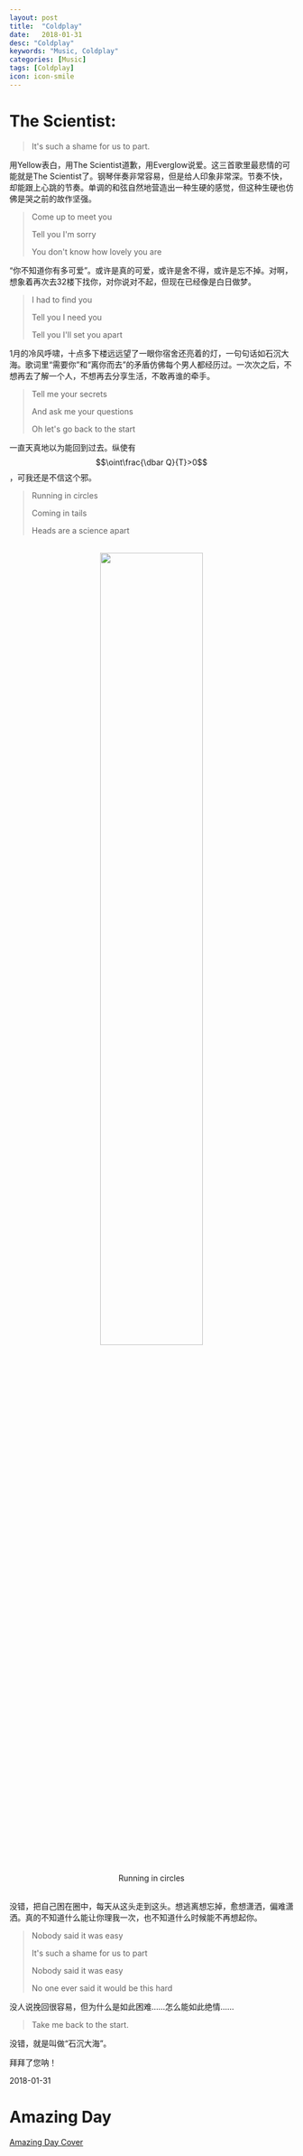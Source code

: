 ```yaml
---
layout: post
title:  "Coldplay"
date:   2018-01-31
desc: "Coldplay"
keywords: "Music, Coldplay"
categories: [Music]
tags: [Coldplay]
icon: icon-smile
---
```


# The Scientist: 

> It's such a shame for us to part.

用Yellow表白，用The Scientist道歉，用Everglow说爱。这三首歌里最悲情的可能就是The Scientist了。钢琴伴奏非常容易，但是给人印象非常深。节奏不快，却能跟上心跳的节奏。单调的和弦自然地营造出一种生硬的感觉，但这种生硬也仿佛是哭之前的故作坚强。

> Come up to meet you
>
> Tell you I'm sorry
>
> You don't know how lovely you are

“你不知道你有多可爱”。或许是真的可爱，或许是舍不得，或许是忘不掉。对啊，想象着再次去32楼下找你，对你说对不起，但现在已经像是白日做梦。

> I had to find you
>
> Tell you I need you
>
> Tell you I'll set you apart

1月的冷风呼啸，十点多下楼远远望了一眼你宿舍还亮着的灯，一句句话如石沉大海。歌词里“需要你”和“离你而去”的矛盾仿佛每个男人都经历过。一次次之后，不想再去了解一个人，不想再去分享生活，不敢再谁的牵手。

> Tell me your secrets
>
> And ask me your questions
>
> Oh let's go back to the start

一直天真地以为能回到过去。纵使有$$\oint\frac{\dbar Q}{T}>0$$，可我还是不信这个邪。

> Running in circles
>
> Coming in tails
>
> Heads are a science apart

<br>

<center><img src="{{ site.img_path }}/Coldplay/Escher.jpg" width="60%"></center>

<center>Running in circles</center>

<br>

没错，把自己困在圈中，每天从这头走到这头。想逃离想忘掉，愈想潇洒，偏难潇洒。真的不知道什么能让你理我一次，也不知道什么时候能不再想起你。

> Nobody said it was easy
>
> It's such a shame for us to part
>
> Nobody said it was easy
>
> No one ever said it would be this hard

没人说挽回很容易，但为什么是如此困难……怎么能如此绝情……

> Take me back to the start.

没错，就是叫做“石沉大海”。



拜拜了您呐！

2018-01-31



# Amazing Day

[Amazing Day Cover](https://soundcloud.com/zach-parsons-10/amazing-day-cover)